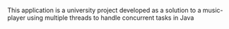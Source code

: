 This application is a university project developed as a solution to a music-player using multiple threads to handle concurrent tasks in Java
